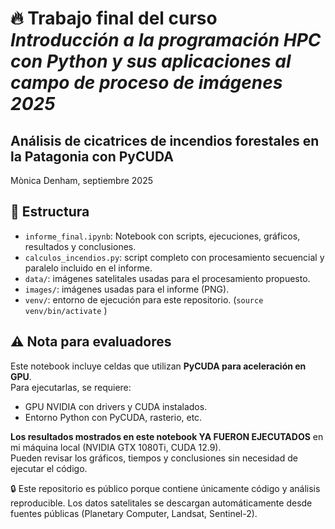 # 🔥 Trabajo final del curso ***Introducción a la programación HPC con Python y sus aplicaciones al campo de proceso de imágenes 2025***

## Análisis de cicatrices de incendios forestales en la Patagonia con PyCUDA

Mònica Denham, septiembre 2025


## 📁 Estructura
- `informe_final.ipynb`: Notebook con scripts, ejecuciones, gráficos, resultados y conclusiones.
- `calculos_incendios.py`: script completo con procesamiento secuencial y paralelo incluido en el informe.
- `data/`: imágenes satelitales usadas para el procesamiento propuesto.
- `images/`: imágenes usadas para el informe (PNG).
- `venv/`: entorno de ejecución para este repositorio. (`source venv/bin/activate` )



## ⚠️ Nota para evaluadores

Este notebook incluye celdas que utilizan **PyCUDA para aceleración en GPU**.  
Para ejecutarlas, se requiere:

- GPU NVIDIA con drivers y CUDA instalados.
- Entorno Python con PyCUDA, rasterio, etc.

**Los resultados mostrados en este notebook YA FUERON EJECUTADOS** en mi máquina local (NVIDIA GTX 1080Ti, CUDA 12.9).  
Pueden revisar los gráficos, tiempos y conclusiones sin necesidad de ejecutar el código.

🔒 Este repositorio es público porque contiene únicamente código y análisis reproducible. Los datos satelitales se descargan automáticamente desde fuentes públicas (Planetary Computer, Landsat, Sentinel-2). 


